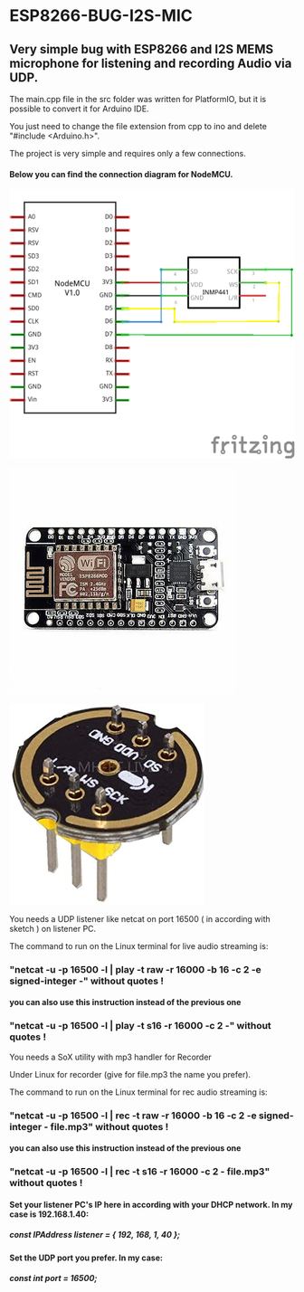 # ESP8266-BUG-I2S-MIC

## Very simple bug with ESP8266 and I2S MEMS microphone for listening and recording Audio via UDP.


The main.cpp file in the src folder was written for PlatformIO, but it is possible to convert it for Arduino IDE.

You just need to change the file extension from cpp to ino and delete "#include <Arduino.h>".

The project is very simple and requires only a few connections.

#### Below you can find the connection diagram for NodeMCU.

![Diagram](images/ESP8266_I2S_MEMS.png)


![NodeMCU](/images/ESP8266-NodeMCU-Amica-V2.jpg)


![INMP441](/images/inmp441.jpg)


You needs a UDP listener like netcat on port 16500 ( in according with sketch ) on listener PC.

The command to run on the Linux terminal for live audio streaming is:

### "netcat -u -p 16500 -l | play -t raw -r 16000 -b 16 -c 2 -e signed-integer -" without quotes !
#### you can also use this instruction instead of the previous one
### "netcat -u -p 16500 -l | play -t s16 -r 16000 -c 2 -" without quotes !
You needs a SoX utility with mp3 handler for Recorder

Under Linux for recorder (give for file.mp3 the name you prefer).

The command to run on the Linux terminal for rec audio streaming is:

### "netcat -u -p 16500 -l | rec -t raw -r 16000 -b 16 -c 2 -e signed-integer - file.mp3" without quotes !
#### you can also use this instruction instead of the previous one
### "netcat -u -p 16500 -l | rec -t s16 -r 16000 -c 2 - file.mp3" without quotes !

#### Set your listener PC's IP here in according with your DHCP network. In my case is 192.168.1.40:
##### const IPAddress listener = { 192, 168, 1, 40 };

#### Set the UDP port you prefer. In my case:
##### const int port = 16500;




